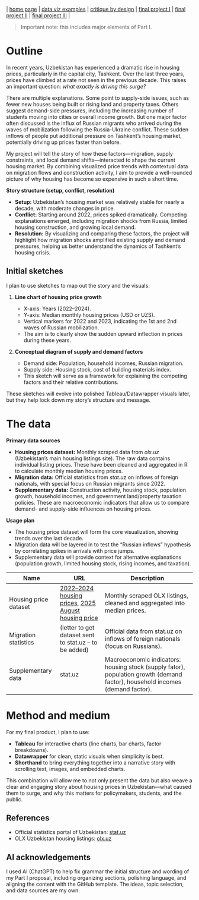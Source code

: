 | [home page](https://cmustudent.github.io/tswd-portfolio-templates/) | [data viz examples](dataviz-examples) | [critique by design](critique-by-design) | [final project I](final-project-part-one) | [final project II](final-project-part-two) | [final project III](final-project-part-three) |


> Important note: this includes major elements of Part I.

# Outline
In recent years, Uzbekistan has experienced a dramatic rise in housing prices, particularly in the capital city, Tashkent. Over the last three years, prices have climbed at a rate not seen in the previous decade. This raises an important question: *what exactly is driving this surge?*  

There are multiple explanations. Some point to supply-side issues, such as fewer new houses being built or rising land and property taxes. Others suggest demand-side pressures, including the increasing number of students moving into cities or overall income growth. But one major factor often discussed is the influx of Russian migrants who arrived during the waves of mobilization following the Russia-Ukraine conflict. These sudden inflows of people put additional pressure on Tashkent’s housing market, potentially driving up prices faster than before.  

My project will tell the story of how these factors—migration, supply constraints, and local demand shifts—interacted to shape the current housing market. By combining visualized price trends with contextual data on migration flows and construction activity, I aim to provide a well-rounded picture of why housing has become so expensive in such a short time.  

**Story structure (setup, conflict, resolution)**  
- **Setup:** Uzbekistan’s housing market was relatively stable for nearly a decade, with moderate changes in price.  
- **Conflict:** Starting around 2022, prices spiked dramatically. Competing explanations emerged, including migration shocks from Russia, limited housing construction, and growing local demand.  
- **Resolution:** By visualizing and comparing these factors, the project will highlight how migration shocks amplified existing supply and demand pressures, helping us better understand the dynamics of Tashkent’s housing crisis.  

## Initial sketches
I plan to use sketches to map out the story and the visuals:  

1. **Line chart of housing price growth**  
   - X-axis: Years (2022–2024).  
   - Y-axis: Median monthly housing prices (USD or UZS).  
   - Vertical markers for 2022 and 2023, indicating the 1st and 2nd waves of Russian mobilization.  
   - The aim is to clearly show the sudden upward inflection in prices during these years.  

2. **Conceptual diagram of supply and demand factors**  
   - Demand side: Population, household incomes, Russian migration.  
   - Supply side: Housing stock, cost of building materials index.  
   - This sketch will serve as a framework for explaining the competing factors and their relative contributions.  

These sketches will evolve into polished Tableau/Datawrapper visuals later, but they help lock down my story’s structure and message.  

# The data
**Primary data sources**  
- **Housing prices dataset:** Monthly scraped data from *olx.uz* (Uzbekistan’s main housing listings site). The raw data contains individual listing prices. These have been cleaned and aggregated in R to calculate monthly median housing prices.  
- **Migration data:** Official statistics from *stat.uz* on inflows of foreign nationals, with special focus on Russian migrants since 2022.  
- **Supplementary data:** Construction activity, housing stock, population growth, household incomes, and government land/property taxation policies. These are macroeconomic indicators that allow us to compare demand- and supply-side influences on housing prices.  

**Usage plan**  
- The housing price dataset will form the core visualization, showing trends over the last decade.  
- Migration data will be layered in to test the “Russian inflows” hypothesis by correlating spikes in arrivals with price jumps.  
- Supplementary data will provide context for alternative explanations (population growth, limited housing stock, rising incomes, and taxation).  

| Name | URL | Description |
|------|-----|-------------|
| Housing price dataset | [2022–2024 housing prices](https://github.com/akhamidogit/dataviz/blob/main/2022_2024_housing_prices.xlsx), [2025 August housing price](https://github.com/akhamidogit/dataviz/blob/main/2025_08_housing_price.xlsx) | Monthly scraped OLX listings, cleaned and aggregated into median prices. |
| Migration statistics | (letter to get dataset sent to stat.uz – to be added) | Official data from stat.uz on inflows of foreign nationals (focus on Russians). |
| Supplementary data | stat.uz | Macroeconomic indicators: housing stock (supply fator), population growth (demand factor), household incomes (demand factor). |

# Method and medium
For my final product, I plan to use:  
- **Tableau** for interactive charts (line charts, bar charts, factor breakdowns).  
- **Datawrapper** for clean, static visuals when simplicity is best.  
- **Shorthand** to bring everything together into a narrative story with scrolling text, images, and embedded charts.  

This combination will allow me to not only present the data but also weave a clear and engaging story about housing prices in Uzbekistan—what caused them to surge, and why this matters for policymakers, students, and the public.  

## References
- Official statistics portal of Uzbekistan: [stat.uz](https://stat.uz)  
- OLX Uzbekistan housing listings: [olx.uz](https://www.olx.uz)  

## AI acknowledgements
I used AI (ChatGPT) to help fix grammar the initial structure and wording of my Part I proposal, including organizing sections, polishing language, and aligning the content with the GitHub template. The ideas, topic selection, and data sources are my own.  

